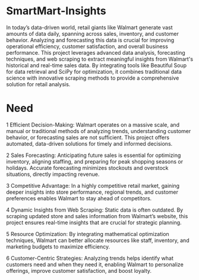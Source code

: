 # SmartMart-Insights
In today’s data-driven world, retail giants like Walmart generate vast amounts of data daily, spanning across sales, inventory, and customer behavior. Analyzing and forecasting this data is crucial for improving operational efficiency, customer satisfaction, and overall business performance. This project leverages advanced data analysis, forecasting techniques, and web scraping to extract meaningful insights from Walmart's historical and real-time sales data. By integrating tools like Beautiful Soup for data retrieval and SciPy for optimization, it combines traditional data science with innovative scraping methods to provide a comprehensive solution for retail analysis.

# Need
1 Efficient Decision-Making: Walmart operates on a massive scale, and manual or traditional methods of analyzing trends, understanding customer behavior, or forecasting sales are not sufficient. This project offers automated, data-driven solutions for timely and informed decisions.

2 Sales Forecasting: Anticipating future sales is essential for optimizing inventory, aligning staffing, and preparing for peak shopping seasons or holidays. Accurate forecasting minimizes stockouts and overstock situations, directly impacting revenue.

3 Competitive Advantage: In a highly competitive retail market, gaining deeper insights into store performance, regional trends, and customer preferences enables Walmart to stay ahead of competitors.

4 Dynamic Insights from Web Scraping: Static data is often outdated. By scraping updated store and sales information from Walmart’s website, this project ensures real-time insights that are crucial for strategic planning.

5 Resource Optimization: By integrating mathematical optimization techniques, Walmart can better allocate resources like staff, inventory, and marketing budgets to maximize efficiency.

6 Customer-Centric Strategies: Analyzing trends helps identify what customers need and when they need it, enabling Walmart to personalize offerings, improve customer satisfaction, and boost loyalty.
